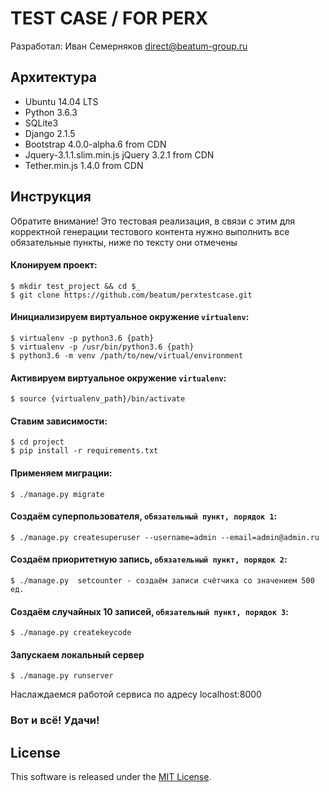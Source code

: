 # TEST CASE / FOR PERX

Разработал: Иван Семерняков <direct@beatum-group.ru>

## Архитектура

* Ubuntu 14.04 LTS
* Python 3.6.3
* SQLite3
* Django 2.1.5
* Bootstrap 4.0.0-alpha.6 from CDN
* Jquery-3.1.1.slim.min.js jQuery 3.2.1 from CDN
* Tether.min.js 1.4.0 from CDN

## Инструкция

Обратите внимание! Это тестовая реализация, в связи с этим для корректной генерации тестового контента нужно выполнить все обязательные пункты, ниже по тексту они отмечены


#### Клонируем проект:
```
$ mkdir test_project && cd $_
$ git clone https://github.com/beatum/perxtestcase.git
```

#### Инициализируем виртуальное окружение ```virtualenv```:
```
$ virtualenv -p python3.6 {path}
$ virtualenv -p /usr/bin/python3.6 {path}
$ python3.6 -m venv /path/to/new/virtual/environment
```

#### Активируем виртуальное окружение ```virtualenv```:
```
$ source {virtualenv_path}/bin/activate
```

#### Ставим зависимости:
```
$ cd project
$ pip install -r requirements.txt
```


#### Применяем миграции:
```
$ ./manage.py migrate
```

#### Создаём суперпользователя, ``` обязательный пункт, порядок 1 ```:
```
$ ./manage.py createsuperuser --username=admin --email=admin@admin.ru
```

#### Создаём приоритетную запись, ``` обязательный пункт, порядок 2 ```:
```
$ ./manage.py  setcounter - создаём записи счётчика со значением 500 ед.
```


#### Создаём случайных 10 записей, ``` обязательный пункт, порядок 3 ```:
```
$ ./manage.py createkeycode
```

#### Запускаем локальный сервер
```
$ ./manage.py runserver
```

Наслаждаемся работой сервиса по адресу localhost:8000

### Вот и всё! Удачи!

## License

This software is released under the [MIT License](http://opensource.org/licenses/MIT).

